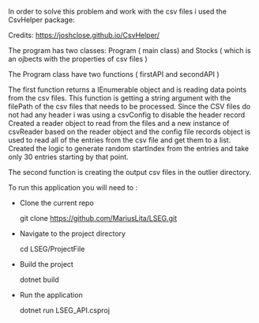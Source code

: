 In order to solve this problem and work with the csv files i used the CsvHelper package:

Credits: https://joshclose.github.io/CsvHelper/

The program has two classes: Program ( main class) and Stocks ( which is an ojbects with the properties of csv files )

The Program class have two functions ( firstAPI and secondAPI )

The first function returns a IEnumerable object and is reading data points from the csv files.
This function is getting a string argument with the filePath of the csv files that needs to be processed.
Since the CSV files do not had any header i was using a csvConfig to disable the header record
Created a reader object to read from the files and a new instance of csvReader based on the reader object and the config file
records object is used to read all of the entries from the csv file and get them to a list.
Created the logic to generate random startIndex from the entries and take only 30 entries starting by that point.

The second function is creating the output csv files in the outlier directory.

To run this application you will need to :

- Clone the current repo

	git clone https://github.com/MariusLita/LSEG.git

- Navigate to the project directory

	cd LSEG/ProjectFile

- Build the project

	dotnet build
	
- Run the application

	dotnet run LSEG_API.csproj